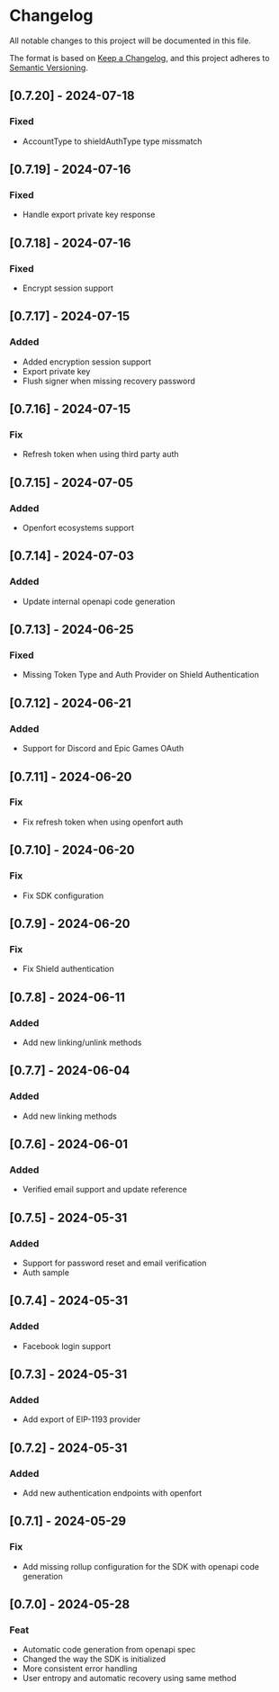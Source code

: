 # Changelog

All notable changes to this project will be documented in this file.

The format is based on [Keep a Changelog](https://keepachangelog.com/en/1.1.0/),
and this project adheres to [Semantic Versioning](https://semver.org/spec/v2.0.0.html).

## [0.7.20] - 2024-07-18
### Fixed
- AccountType to shieldAuthType type missmatch

## [0.7.19] - 2024-07-16
### Fixed
- Handle export private key response

## [0.7.18] - 2024-07-16
### Fixed
- Encrypt session support

## [0.7.17] - 2024-07-15
### Added
- Added encryption session support
- Export private key
- Flush signer when missing recovery password

## [0.7.16] - 2024-07-15
### Fix
- Refresh token when using third party auth

## [0.7.15] - 2024-07-05
### Added
- Openfort ecosystems support

## [0.7.14] - 2024-07-03
### Added
- Update internal openapi code generation

## [0.7.13] - 2024-06-25
### Fixed
- Missing Token Type and Auth Provider on Shield Authentication

## [0.7.12] - 2024-06-21
### Added
- Support for Discord and Epic Games OAuth

## [0.7.11] - 2024-06-20
### Fix
- Fix refresh token when using openfort auth

## [0.7.10] - 2024-06-20
### Fix
- Fix SDK configuration

## [0.7.9] - 2024-06-20
### Fix
- Fix Shield authentication

## [0.7.8] - 2024-06-11
### Added
- Add new linking/unlink methods

## [0.7.7] - 2024-06-04
### Added
- Add new linking methods

## [0.7.6] - 2024-06-01
### Added
- Verified email support and update reference

## [0.7.5] - 2024-05-31
### Added
- Support for password reset and email verification
- Auth sample
 
## [0.7.4] - 2024-05-31
### Added
- Facebook login support

## [0.7.3] - 2024-05-31
### Added
- Add export of EIP-1193 provider


## [0.7.2] - 2024-05-31
### Added
- Add new authentication endpoints with openfort


## [0.7.1] - 2024-05-29
### Fix
- Add missing rollup configuration for the SDK with openapi code generation


## [0.7.0] - 2024-05-28
### Feat
- Automatic code generation from openapi spec
- Changed the way the SDK is initialized
- More consistent error handling
- User entropy and automatic recovery using same method
